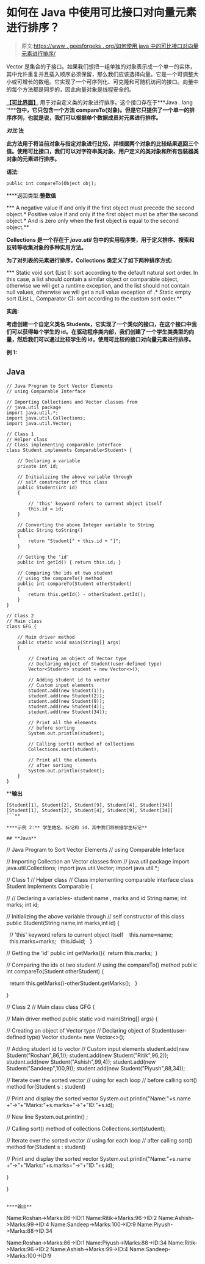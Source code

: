 # 如何在 Java 中使用可比接口对向量元素进行排序？

> 原文:[https://www . geesforgeks . org/如何使用 java 中的可比接口对向量元素进行排序/](https://www.geeksforgeeks.org/how-to-sort-vector-elements-using-comparable-interface-in-java/)

Vector 是集合的子接口。如果我们想把一组单独的对象表示成一个单一的实体，其中允许重复并且插入顺序必须保留，那么我们应该选择向量。它是一个可调整大小或可增长的数组。它实现了一个可序列化、可克隆和可随机访问的接口。向量中的每个方法都是同步的，因此向量对象是线程安全的。

[**【可比界面】**](https://www.geeksforgeeks.org/comparable-vs-comparator-in-java/) 用于对自定义类的对象进行排序。这个接口存在于***Java . lang '*****包中，它只包含一个方法 compareTo(对象)。但是它只提供了一个单一的排序序列，也就是说，我们可以根据单个数据成员对元素进行排序。**

*****对比*** **法****

**此方法用于将当前对象与指定对象进行比较，并根据两个对象的比较结果返回三个值。使用可比接口，我们可以对字符串类对象、用户定义的类对象和所有包装器类对象的元素进行排序。**

****语法:****

```
public int compareTo(Object obj); 
```

****返回类型:**整数值**

***   A negative value if and only if the first object must precede the second object.*   Positive value if and only if the first object must be after the second object.*   And is zero only when the first object is equal to the second object.**

****Collections** 是一个存在于 *java.util* 包中的实用程序类，用于定义排序、搜索和反转等收集对象的多种实用方法。**

**为了对列表的元素进行排序，Collections 类定义了如下两种排序方式:**

***   Static void sort (List l): sort according to the default natural sort order. In this case, a list should contain a similar object or comparable object, otherwise we will get a runtime exception, and the list should not contain null values, otherwise we will get a null value exception of [](https://www.geeksforgeeks.org/null-pointer-exception-in-java/).*   Static empty sort (List L, Comparator C): sort according to the custom sort order.**

****实施:****

**考虑创建一个自定义类名 Students，它实现了一个类似的接口，在这个接口中我们可以获得每个学生的 id。在驱动程序类内部，我们创建了一个学生类类型的向量，然后我们可以通过比较学生的 id，使用可比较的接口对向量元素进行排序。**

****例 1:****

## **Java**

```
// Java Program to Sort Vector Elements
// using Comparable Interface

// Importing Collections and Vector classes from
// java.util package
import java.util.*;
import java.util.Collections;
import java.util.Vector;

// Class 1
// Helper class
// Class implementing comparable interface
class Student implements Comparable<Student> {

    // Declaring a variable
    private int id;

    // Initializing the above variable through
    // self constructor of this class
    public Student(int id)
    {

        // 'this' keyword refers to current object itself
        this.id = id;
    }

    // Converting the above Integer variable to String
    public String toString()
    {
        return "Student[" + this.id + "]";
    }

    // Getting the 'id'
    public int getId() { return this.id; }

    // Comparing the ids ot two student
    // using the compareTo() method
    public int compareTo(Student otherStudent)
    {
        return this.getId() - otherStudent.getId();
    }
}

// Class 2
// Main class
class GFG {

    // Main driver method
    public static void main(String[] args)
    {

        // Creating an object of Vector type
        // Declaring object of Student(user-defined type)
        Vector<Student> student = new Vector<>();

        // Adding student id to vector
        // Custom input elements
        student.add(new Student(1));
        student.add(new Student(2));
        student.add(new Student(9));
        student.add(new Student(4));
        student.add(new Student(34));

        // Print all the elements
        // before sorting
        System.out.println(student);

        // Calling sort() method of collections
        Collections.sort(student);

        // Print all the elements
        // after sorting
        System.out.println(student);
    }
}
```

****输出**

```
[Student[1], Student[2], Student[9], Student[4], Student[34]]
[Student[1], Student[2], Student[4], Student[9], Student[34]]
```** 

****示例 2:** 学生姓名、标记和 id，其中我们将根据学生标记**

## **Java**

```
// Java Program to Sort Vector Elements
// using Comparable Interface

// Importing Collection an Vector classes from
// java.util package
import java.util.Collections;
import java.util.Vector;
import java.util.*;

// Class 1
// Helper class
// Class implementing comparable interface
class Student implements Comparable<Student> {

// // Declaring a variables- student name , marks and id
String name;
int marks;
int id;

// Initializing the above variable through
// self constructor of this class
public Student(String name,int marks,int id) {

  // 'this' keyword refers to current object itself 
  this.name=name;
  this.marks=marks;
  this.id=id;
  }

// Getting the 'id'
public int getMarks(){
 return this.marks;
 }

// Comparing the ids ot two student
// using the compareTo() method
public int compareTo(Student otherStudent) {

  return this.getMarks()-otherStudent.getMarks();
  }

}

// Class 2
// Main class
class GFG {

// Main driver method
public static void main(String[] args) {

// Creating an object of Vector type
// Declaring object of Student(user-defined type)
Vector<Student> student= new Vector<>();

// Adding student id to vector
// Custom input elements
student.add(new Student("Roshan",86,1));
student.add(new Student("Ritik",96,2));
student.add(new Student("Ashish",99,4));
student.add(new Student("Sandeep",100,9));
student.add(new Student("Piyush",88,34));

// Iterate over the sorted vector
// using for each loop
// before calling sort() method
for(Student s : student)

// Print and display the sorted vector
System.out.println("Name:"+s.name +"->"+"Marks:"+s.marks+"->"+"ID:"+s.id);

// New line
System.out.println() ;

// Calling sort() method of collections
Collections.sort(student);

// Iterate over the sorted vector
// using for each loop
// after calling sort() method
for(Student s : student)

// Print and display the sorted vector
System.out.println("Name:"+s.name +"->"+"Marks:"+s.marks+"->"+"ID:"+s.id);

}

}
```

****输出**

```
Name:Roshan->Marks:86->ID:1
Name:Ritik->Marks:96->ID:2
Name:Ashish->Marks:99->ID:4
Name:Sandeep->Marks:100->ID:9
Name:Piyush->Marks:88->ID:34

Name:Roshan->Marks:86->ID:1
Name:Piyush->Marks:88->ID:34
Name:Ritik->Marks:96->ID:2
Name:Ashish->Marks:99->ID:4
Name:Sandeep->Marks:100->ID:9
```**